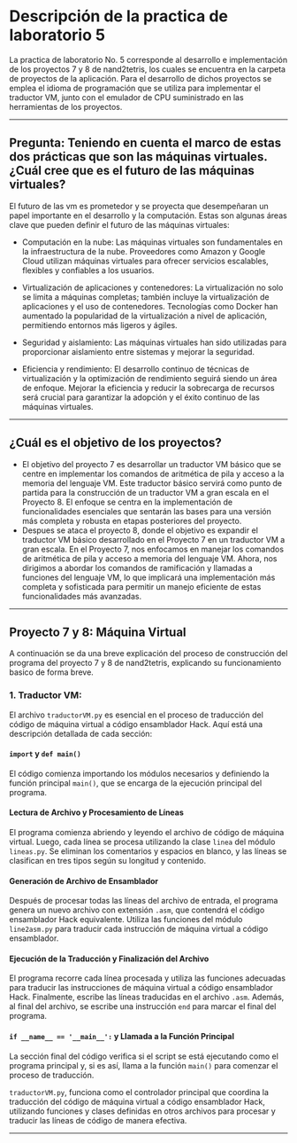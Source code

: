 # Descripción de la practica de laboratorio 5
La practica de laboratorio No. 5 corresponde al desarrollo e implementación de los proyectos 7 y 8 de nand2tetris, los cuales se encuentra en la carpeta de proyectos de la aplicación. Para el desarrollo de dichos proyectos se emplea el idioma de programación que se utiliza para implementar el traductor VM, junto con el emulador de CPU suministrado en las herramientas de los proyectos.

***

## Pregunta: Teniendo en cuenta el marco de estas dos prácticas que son las máquinas virtuales. ¿Cuál cree que es el futuro de las máquinas virtuales?

El futuro de las vm es prometedor y se proyecta que desempeñaran un papel importante en el desarrollo y la computación. Estas son algunas áreas clave que pueden definir el futuro de las máquinas virtuales:

-	Computación en la nube: Las máquinas virtuales son fundamentales en la infraestructura de la nube. Proveedores como Amazon y Google Cloud utilizan máquinas virtuales para ofrecer servicios escalables, flexibles y confiables a los usuarios.
  
- Virtualización de aplicaciones y contenedores: La virtualización no solo se limita a máquinas completas; también incluye la virtualización de aplicaciones y el uso de contenedores. Tecnologías como Docker han aumentado la popularidad de la virtualización a nivel de aplicación, permitiendo entornos más ligeros y ágiles.
  
- Seguridad y aislamiento: Las máquinas virtuales han sido utilizadas para proporcionar aislamiento entre sistemas y mejorar la seguridad.
  
- Eficiencia y rendimiento: El desarrollo continuo de técnicas de virtualización y la optimización de rendimiento seguirá siendo un área de enfoque. Mejorar la eficiencia y reducir la sobrecarga de recursos será crucial para garantizar la adopción y el éxito continuo de las máquinas virtuales.


***

## ¿Cuál es el objetivo de los proyectos?

- El objetivo del proyecto 7 es desarrollar un traductor VM básico que se centre en implementar los comandos de aritmética de pila y acceso a la memoria del lenguaje VM. Este traductor básico servirá como punto de partida para la construcción de un traductor VM a gran escala en el Proyecto 8. El enfoque se centra en la implementación de funcionalidades esenciales que sentarán las bases para una versión más completa y robusta en etapas posteriores del proyecto.
- Despues se ataca el proyecto 8, donde el objetivo es expandir el traductor VM básico desarrollado en el Proyecto 7 en un traductor VM a gran escala. En el Proyecto 7, nos enfocamos en manejar los comandos de aritmética de pila y acceso a memoria del lenguaje VM. Ahora, nos dirigimos a abordar los comandos de ramificación y llamadas a funciones del lenguaje VM, lo que implicará una implementación más completa y sofisticada para permitir un manejo eficiente de estas funcionalidades más avanzadas.

***

## Proyecto 7 y 8: Máquina Virtual
A continuación se da una breve explicación del proceso de construcción del programa del proyecto 7 y 8 de nand2tetris, explicando su funcionamiento basico de forma breve.


### 1. Traductor VM: 
El archivo `traductorVM.py` es esencial en el proceso de traducción del código de máquina virtual a código ensamblador Hack. Aquí está una descripción detallada de cada sección:

#### `import` y `def main()`
El código comienza importando los módulos necesarios y definiendo la función principal `main()`, que se encarga de la ejecución principal del programa.

#### Lectura de Archivo y Procesamiento de Líneas
El programa comienza abriendo y leyendo el archivo de código de máquina virtual. Luego, cada línea se procesa utilizando la clase `linea` del módulo `lineas.py`. Se eliminan los comentarios y espacios en blanco, y las líneas se clasifican en tres tipos según su longitud y contenido.

#### Generación de Archivo de Ensamblador
Después de procesar todas las líneas del archivo de entrada, el programa genera un nuevo archivo con extensión `.asm`, que contendrá el código ensamblador Hack equivalente. Utiliza las funciones del módulo `line2asm.py` para traducir cada instrucción de máquina virtual a código ensamblador.

#### Ejecución de la Traducción y Finalización del Archivo
El programa recorre cada línea procesada y utiliza las funciones adecuadas para traducir las instrucciones de máquina virtual a código ensamblador Hack. Finalmente, escribe las líneas traducidas en el archivo `.asm`. Además, al final del archivo, se escribe una instrucción `end` para marcar el final del programa.

#### `if __name__ == '__main__':` y Llamada a la Función Principal
La sección final del código verifica si el script se está ejecutando como el programa principal y, si es así, llama a la función `main()` para comenzar el proceso de traducción.

`traductorVM.py`, funciona como el controlador principal que coordina la traducción del código de máquina virtual a código ensamblador Hack, utilizando funciones y clases definidas en otros archivos para procesar y traducir las líneas de código de manera efectiva.


***
